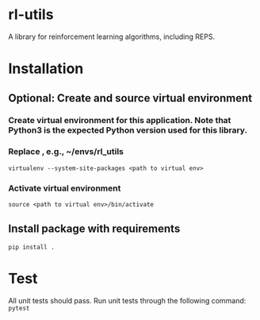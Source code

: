 # rl-utils
A library for reinforcement learning algorithms, including REPS.

# Installation

## Optional: Create and source virtual environment

### Create virtual environment for this application. Note that Python3 is the expected Python version used for this library.
### Replace <path to virtual env>, e.g., ~/envs/rl_utils
`virtualenv --system-site-packages <path to virtual env>`

### Activate virtual environment
`source <path to virtual env>/bin/activate`

## Install package with requirements
`pip install .`

# Test
All unit tests should pass. Run unit tests through the following command:
`pytest`
